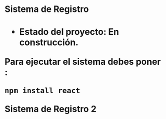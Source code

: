 <h1> Sistema de Registro <h1>

- Estado del proyecto: En construcción.

Para ejecutar el sistema debes poner :

```npm install react```

Sistema de Registro 2
